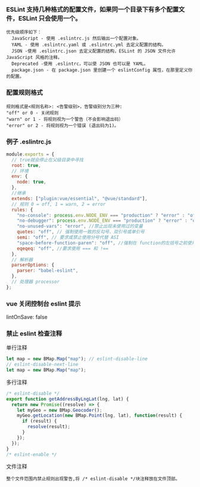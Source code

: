 ### ESLint 支持几种格式的配置文件，如果同一个目录下有多个配置文件，ESLint 只会使用一个。

    优先级顺序如下：
      JavaScript - 使用 .eslintrc.js 然后输出一个配置对象。
      YAML - 使用 .eslintrc.yaml 或 .eslintrc.yml 去定义配置的结构。
      JSON -使用 .eslintrc.json 去定义配置的结构，ESLint 的 JSON 文件允许 JavaScript 风格的注释。
      Deprecated -使用 .eslintrc，可以使 JSON 也可以是 YAML。
      package.json - 在 package.json 里创建一个 eslintConfig 属性，在那里定义你的配置。

### 配置规则格式

    规则格式是<规则名称>: <告警级别>，告警级别分为三种:
    "off" or 0 - 关闭规则
    "warn" or 1 - 将规则视为一个警告（不会影响退出码）
    "error" or 2 - 将规则视为一个错误 (退出码为1)。

### 例子 .eslintrc.js

```js
module.exports = {
  // true就会停止在父级目录中寻找
  root: true,
  // 环境
  env: {
    node: true,
  },
  //继承
  extends: ["plugin:vue/essential", "@vue/standard"],
  // 规则 0 = off, 1 = warn, 2 = error
  rules: {
    "no-console": process.env.NODE_ENV === "production" ? "error" : "off", //禁用 console
    "no-debugger": process.env.NODE_ENV === "production" ? "error" : "off", //禁用 debugger
    "no-unused-vars": "error", //禁止出现未使用过的变量
    quotes: "off", // 强制使用一致的反勾号、双引号或单引号
    semi: "off", // 要求或禁止使用分号代替 ASI
    "space-before-function-paren": "off", //强制在 function的左括号之前使用一致的空格
    eqeqeq: "off", //要求使用 === 和 !==
  },
  // 解析器
  parserOptions: {
    parser: "babel-eslint",
  },
  // 处理器 processor
};
```

### vue 关闭控制台 eslint 提示

lintOnSave: false

### 禁止 eslint 检查注释

单行注释

```js
let map = new BMap.Map("map"); // eslint-disable-line
// eslint-disable-next-line
let map = new BMap.Map("map");
```

多行注释

```js
/* eslint-disable */
export function getAddressByLngLat(lng, lat) {
  return new Promise((resolve) => {
    let myGeo = new BMap.Geocoder();
    myGeo.getLocation(new BMap.Point(lng, lat), function(result) {
      if (result) {
        resolve(result);
      }
    });
  });
}
/* eslint-enable */
```

文件注释

```
整个文件范围内禁止规则出现警告,将 /* eslint-disable */块注释放在文件顶部。
```
